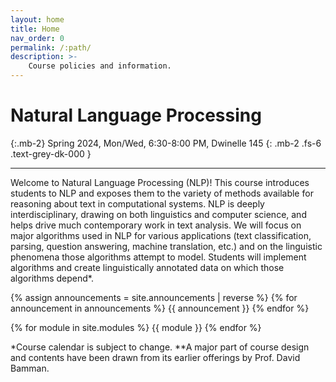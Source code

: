 ```yaml
---
layout: home
title: Home
nav_order: 0
permalink: /:path/
description: >-
    Course policies and information.
---
```


# Natural Language Processing
{:.mb-2}
Spring 2024, Mon/Wed, 6:30-8:00 PM, Dwinelle 145
{: .mb-2 .fs-6 .text-grey-dk-000 }


---
Welcome to Natural Language Processing (NLP)!
This course introduces students to NLP and exposes them to the variety of methods available for reasoning about text in computational systems. NLP is deeply interdisciplinary, drawing on both linguistics and computer science, and helps drive much contemporary work in text analysis. We will focus on major algorithms used in NLP for various applications (text classification, parsing, question answering, machine translation, etc.) and on the linguistic phenomena those algorithms attempt to model. Students will implement algorithms and create linguistically annotated data on which those algorithms depend*.

{% assign announcements = site.announcements | reverse %}
{% for announcement in announcements %}
{{ announcement }}
{% endfor %}

{% for module in site.modules %}
{{ module }}
{% endfor %}

*Course calendar is subject to change.
**A major part of course design and contents have been drawn from its earlier offerings by Prof. David Bamman. 